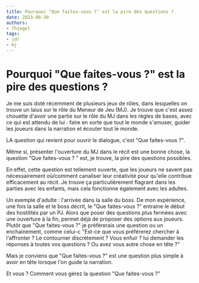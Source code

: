 ```yaml
---
title: Pourquoi "Que faites-vous ?" est la pire des questions ?
date: 2023-08-30
authors:
- fhiegel
tags:
- jdr
- mj
---
```

# Pourquoi "Que faites-vous ?" est la pire des questions ?

Je me suis doté récemment de plusieurs jeux de rôles, dans lesquelles on trouve un laius sur le rôle du Meneur de Jeu (MJ).
Je trouve que c'est assez chouette d'avoir une partie sur le rôle du MJ dans les règles de bases, 
avec ce qui est attendu de lui : faire en sorte que tout le monde s'amuser, guider les joueurs dans la narration et écouter tout le monde.

LA question qui revient pour ouvrir le dialogue, c'est "Que faites-vous ?".

Même si, présenter l'ouverture du MJ dans le récit est une bonne chose, la question "Que faites-vous ? " est, je trouve, la pire des questions possibles.

En effet, cette question est tellement ouverte, que les joueurs ne savent pas nécessairement où/comment canaliser leur créativité pour qu'elle contribue efficacement au récit. Je trouve ça particulièrement flagrant dans les parties avec les enfants, mais cela fonctionne également avec les adultes.

Un exemple d'adulte : l'arrivée dans la salle du boss. 
De mon expérience, une fois la salle et le boss décrit, le "Que faites-vous ?" entraine le début des hostilités par un PJ.
Alors que poser des questions plus fermées avec une ouverture à la fin, permet déjà de proposer des options aux joueurs.
Plutôt que "Que faites-vous ?" je préférerais une question ou un enchainement, comme celui-c "Est-ce que vous préférerez chercher à l'affronter ? Le contourner discrètement ? Vous enfuir ? lui demander les réponses à toutes vos questions ? Ou avez vous autre chose en tête ?"

Mais je conviens que "Que faites-vous ?" est une question plus simple à avoir en tête lorsque l'on guide la narration.

Et vous ? Comment vous gérez la question "Que faites-vous ?"